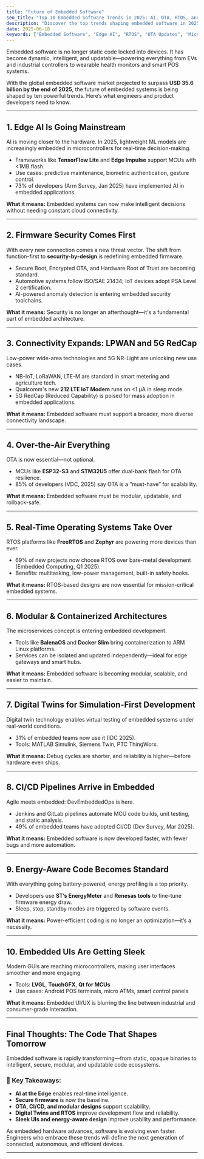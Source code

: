 ```yaml
---
title: "Future of Embedded Software"
seo_title: "Top 10 Embedded Software Trends in 2025: AI, OTA, RTOS, and More"
description: "Discover the top trends shaping embedded software in 2025—from Edge AI and secure firmware to RTOS evolution and modular design strategies."
date: 2025-06-18
keywords: ["Embedded Software", "Edge AI", "RTOS", "OTA Updates", "Microcontroller Security", "DevEmbeddedOps", "Digital Twin", "Embedded GUI", "Low-Power Design", "LPWAN"]
---
```


Embedded software is no longer static code locked into devices. It has become dynamic, intelligent, and updatable—powering everything from EVs and industrial controllers to wearable health monitors and smart POS systems.

With the global embedded software market projected to surpass **USD 35.6 billion by the end of 2025**, the future of embedded systems is being shaped by ten powerful trends. Here’s what engineers and product developers need to know.

---

## 1. Edge AI Is Going Mainstream

AI is moving closer to the hardware. In 2025, lightweight ML models are increasingly embedded in microcontrollers for real-time decision-making.

- Frameworks like **TensorFlow Lite** and **Edge Impulse** support MCUs with <1MB flash.
- Use cases: predictive maintenance, biometric authentication, gesture control.
- 73% of developers (Arm Survey, Jan 2025) have implemented AI in embedded applications.

**What it means:** Embedded systems can now make intelligent decisions without needing constant cloud connectivity.

---

## 2. Firmware Security Comes First

With every new connection comes a new threat vector. The shift from function-first to **security-by-design** is redefining embedded firmware.

- Secure Boot, Encrypted OTA, and Hardware Root of Trust are becoming standard.
- Automotive systems follow ISO/SAE 21434; IoT devices adopt PSA Level 2 certification.
- AI-powered anomaly detection is entering embedded security toolchains.

**What it means:** Security is no longer an afterthought—it's a fundamental part of embedded architecture.

---

## 3. Connectivity Expands: LPWAN and 5G RedCap

Low-power wide-area technologies and 5G NR-Light are unlocking new use cases.

- NB-IoT, LoRaWAN, LTE-M are standard in smart metering and agriculture tech.
- Qualcomm's new **212 LTE IoT Modem** runs on <1 µA in sleep mode.
- 5G RedCap (Reduced Capability) is poised for mass adoption in embedded applications.

**What it means:** Embedded software must support a broader, more diverse connectivity landscape.

---

## 4. Over-the-Air Everything

OTA is now essential—not optional.

- MCUs like **ESP32-S3** and **STM32U5** offer dual-bank flash for OTA resilience.
- 85% of developers (VDC, 2025) say OTA is a “must-have” for scalability.

**What it means:** Embedded software must be modular, updatable, and rollback-safe.

---

## 5. Real-Time Operating Systems Take Over

RTOS platforms like **FreeRTOS** and **Zephyr** are powering more devices than ever.

- 69% of new projects now choose RTOS over bare-metal development (Embedded Computing, Q1 2025).
- Benefits: multitasking, low-power management, built-in safety hooks.

**What it means:** RTOS-based designs are now essential for mission-critical embedded systems.

---

## 6. Modular & Containerized Architectures

The microservices concept is entering embedded development.

- Tools like **BalenaOS** and **Docker Slim** bring containerization to ARM Linux platforms.
- Services can be isolated and updated independently—ideal for edge gateways and smart hubs.

**What it means:** Embedded software is becoming modular, scalable, and easier to maintain.

---

## 7. Digital Twins for Simulation-First Development

Digital twin technology enables virtual testing of embedded systems under real-world conditions.

- 31% of embedded teams now use it (IDC 2025).
- Tools: MATLAB Simulink, Siemens Twin, PTC ThingWorx.

**What it means:** Debug cycles are shorter, and reliability is higher—before hardware even ships.

---

## 8. CI/CD Pipelines Arrive in Embedded

Agile meets embedded: DevEmbeddedOps is here.

- Jenkins and GitLab pipelines automate MCU code builds, unit testing, and static analysis.
- 49% of embedded teams have adopted CI/CD (Dev Survey, Mar 2025).

**What it means:** Embedded software is now developed faster, with fewer bugs and more automation.

---

## 9. Energy-Aware Code Becomes Standard

With everything going battery-powered, energy profiling is a top priority.

- Developers use **ST’s EnergyMeter** and **Renesas tools** to fine-tune firmware energy draw.
- Sleep, stop, standby modes are triggered by software events.

**What it means:** Power-efficient coding is no longer an optimization—it’s a necessity.

---

## 10. Embedded UIs Are Getting Sleek

Modern GUIs are reaching microcontrollers, making user interfaces smoother and more engaging.

- Tools: **LVGL**, **TouchGFX**, **Qt for MCUs**
- Use cases: Android POS terminals, micro ATMs, smart control panels

**What it means:** Embedded UI/UX is blurring the line between industrial and consumer-grade interaction.

---

## Final Thoughts: The Code That Shapes Tomorrow

Embedded software is rapidly transforming—from static, opaque binaries to intelligent, secure, modular, and updatable code ecosystems.

### 🔑 Key Takeaways:
- **AI at the Edge** enables real-time intelligence.
- **Secure firmware** is now the baseline.
- **OTA, CI/CD, and modular designs** support scalability.
- **Digital Twins and RTOS** improve development flow and reliability.
- **Sleek UIs and energy-aware design** improve usability and performance.

As embedded hardware advances, software is evolving even faster. Engineers who embrace these trends will define the next generation of connected, autonomous, and efficient devices.

---